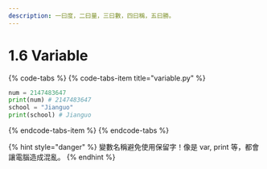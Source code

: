 ```yaml
---
description: 一曰度，二曰量，三曰數，四曰稱，五曰勝。
---
```


# 1.6 Variable

{% code-tabs %}
{% code-tabs-item title="variable.py" %}
```python
num = 2147483647
print(num) # 2147483647
school = "Jianguo"
print(school) # Jianguo
```
{% endcode-tabs-item %}
{% endcode-tabs %}

{% hint style="danger" %}
變數名稱避免使用保留字！像是 var, print 等，都會讓電腦造成混亂。
{% endhint %}

